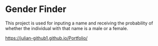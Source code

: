 # Gender Finder

This project is used for inputing a name and receiving the probability of whether the individual with that name is a male or a female.




https://julian-github1.github.io/Portfolio/
